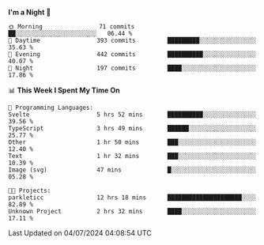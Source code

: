 <!--START_SECTION:waka-->
**I'm a Night 🦉** 

```text
🌞 Morning                71 commits          ██░░░░░░░░░░░░░░░░░░░░░░░   06.44 % 
🌆 Daytime                393 commits         █████████░░░░░░░░░░░░░░░░   35.63 % 
🌃 Evening                442 commits         ██████████░░░░░░░░░░░░░░░   40.07 % 
🌙 Night                  197 commits         ████░░░░░░░░░░░░░░░░░░░░░   17.86 % 
```


📊 **This Week I Spent My Time On** 

```text
💬 Programming Languages: 
Svelte                   5 hrs 52 mins       ██████████░░░░░░░░░░░░░░░   39.56 % 
TypeScript               3 hrs 49 mins       ██████░░░░░░░░░░░░░░░░░░░   25.77 % 
Other                    1 hr 50 mins        ███░░░░░░░░░░░░░░░░░░░░░░   12.40 % 
Text                     1 hr 32 mins        ███░░░░░░░░░░░░░░░░░░░░░░   10.39 % 
Image (svg)              47 mins             █░░░░░░░░░░░░░░░░░░░░░░░░   05.28 % 

🐱‍💻 Projects: 
parkleticc               12 hrs 18 mins      █████████████████████░░░░   82.89 % 
Unknown Project          2 hrs 32 mins       ████░░░░░░░░░░░░░░░░░░░░░   17.11 % 
```


 Last Updated on 04/07/2024 04:08:54 UTC
<!--END_SECTION:waka-->
